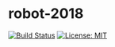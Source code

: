 # robot-2018

[![Build Status](https://travis-ci.org/team-7108/robot-2018.svg?branch=master)](https://travis-ci.org/team-7108/robot-2018) [![License: MIT](https://img.shields.io/badge/License-MIT-yellow.svg)](https://opensource.org/licenses/MIT)

